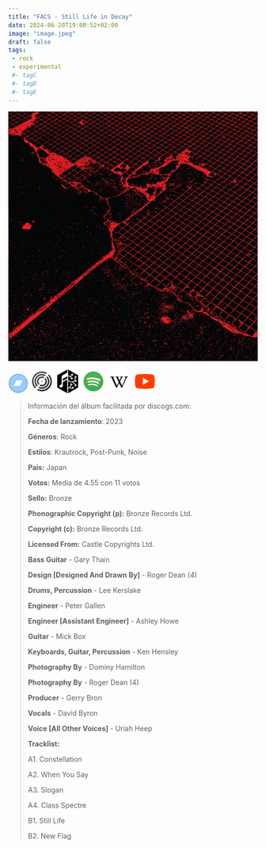 ```yaml
---
title: "FACS - Still Life in Decay"
date: 2024-06-20T19:00:52+02:00
image: "image.jpeg"
draft: false
tags:
 - rock
 - experimental
 #- tagC
 #- tagD
 #- tagE
---
```

![cover](image.jpeg (FACS - Still-Life-in-Decay))
 
[![bandcamp](../links/svg/bandcamp.png (bandcamp))](https://wearefacs.bandcamp.com/album/still-life-in-decay)
[![discogs](../links/svg/discogs.png (discogs))](https://www.discogs.com/master/3046859)
[![musicbrainz](../links/svg/musicbrainz.png (musicbrainz))](https://musicbrainz.org/release/5a2941b2-15e6-49c5-b9cc-86bd2736b5da)
[![spotify](../links/svg/spotify.png (putify))](https://open.spotify.com/album/4QSyg2uSOqiBEXBtAygjHg)
[![wikipedia](../links/svg/wikipedia.png (wikipedia))](https://en.wikipedia.org/wiki/FACS)
[![youtube](../links/svg/youtube.png (youtube))](https://www.youtube.com/playlist?list=OLAK5uy_nZa1AG6SASr07K0BtmLaesZ-HxW73JFoE)
 
<!-- [![lastfm](../links/svg/lastfm.png (lastfm))]() -->
 
> Información del álbum facilitada por discogs.com:
> 
> **Fecha de lanzamiento**: 2023
> 
> **Géneros**: Rock
> 
> **Estilos**: Krautrock, Post-Punk, Noise
> 
> **Pais:** Japan
> 
> **Votos:** Media de 4.55 con 11 votos
> 
> **Sello:** Bronze
> 
> **Phonographic Copyright (p):** Bronze Records Ltd.
> 
> **Copyright (c):** Bronze Records Ltd.
> 
> **Licensed From:** Castle Copyrights Ltd.
> 
> **Bass Guitar** - Gary Thain
> 
> **Design [Designed And Drawn By]** - Roger Dean (4)
> 
> **Drums, Percussion** - Lee Kerslake
> 
> **Engineer** - Peter Gallen
> 
> **Engineer [Assistant Engineer]** - Ashley Howe
> 
> **Guitar** - Mick Box
> 
> **Keyboards, Guitar, Percussion** - Ken Hensley
> 
> **Photography By** - Dominy Hamilton
> 
> **Photography By** - Roger Dean (4)
> 
> **Producer** - Gerry Bron
> 
> **Vocals** - David Byron
> 
> **Voice [All Other Voices]** - Uriah Heep
> 
> 
> 
> **Tracklist:**
> 
>   A1. Constellation    
> 
>   A2. When You Say    
> 
>   A3. Slogan    
> 
>   A4. Class Spectre    
> 
>   B1. Still Life    
> 
>   B2. New Flag    
> 
